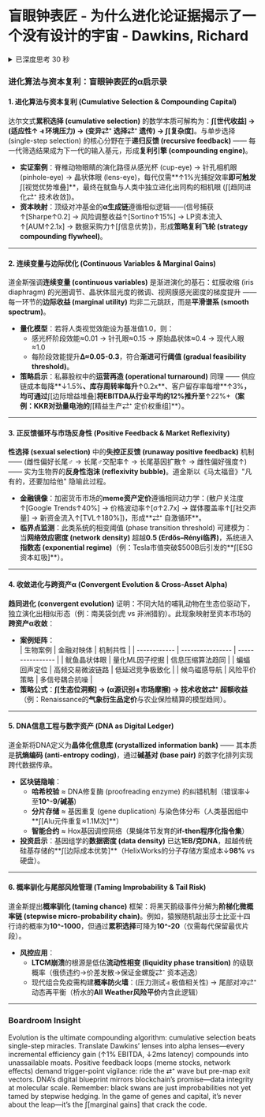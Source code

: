 # 盲眼钟表匠 - 为什么进化论证据揭示了一个没有设计的宇宙 - Dawkins, Richard

<details >
                  <summary>已深度思考 30 秒</summary>
                  <blockquote><p>Okay, I need to tackle this query where the user wants me to act as Jamie Dimon and Ray Dalio, creating a charismatic, data-driven narrative for investors using specific symbolic notations. The context provided is from Richard Dawkins’ “The Blind Watchmaker,” focusing on evolutionary concepts like cumulative selection, continuous variables, and positive/negative feedback loops. The user wants the takeaways distilled into a story for LPs, GPs, and HNWIs using the provided symbolic syntax.</p>
<p>First, I should break down the key points from the CONTEXT-INFO. The main ideas are:</p>
<ol>
<li><strong>Cumulative Selection vs. Single-Step Selection</strong>: Evolution as a multi-generational process where each step builds on the previous, unlike one-time selection.</li>
<li><strong>Continuous Variables in Evolution</strong>: Gradual improvements (like eye development) leading to complex systems through minor, beneficial changes.</li>
<li><strong>Positive/Negative Feedback Loops</strong>: Examples like sexual selection leading to runaway traits and market-like dynamics in evolution.</li>
<li><strong>Convergent Evolution</strong>: Similar traits evolving independently in different species/environments.</li>
<li><strong>DNA as Information Technology</strong>: DNA’s role in storing and transmitting digital information over generations.</li>
<li><strong>Improbability and Cumulative Processes</strong>: Breaking down highly improbable events into smaller, manageable steps over time.</li>
</ol>
<p>Next, I need to map these concepts to financial and investment metaphors. For instance, cumulative selection can be likened to compounding returns in investing. Continuous variables could relate to incremental strategy optimizations. Feedback loops might mirror market cycles and investor behavior.</p>
<p>Using the symbolic notation provided:</p>
<ul>
<li><strong>∫[stack]</strong> for accumulation, like cumulative returns.</li>
<li><strong>⇄⁺</strong> for reinforcing loops, such as growth strategies feeding into more investment.</li>
<li><strong>↑/↓[value]</strong> to show quantitative trends.</li>
<li><strong>⊲/⊳</strong> for dependencies, e.g., profitability depending on scale.</li>
</ul>
<p>I need to structure the narrative into sections with headings in Chinese, integrating the symbolic syntax. Each section should explain the evolutionary concept, link it to investment principles, back it with data, and use annotations for terms.</p>
<p>Potential sections:</p>
<ol>
<li>
<p><strong>进化算法与资本复利 (Cumulative Selection &amp; Compounding Capital)</strong></p>
<ul>
<li>Use ∫ROI↑ ⇄⁺ (Scale↑ ~⁺ Market Dominance) → (Cost↓ ~⁻ Efficiency↑) to show how small gains compound.</li>
</ul>
</li>
<li>
<p><strong>连续变量与边际优化 (Continuous Variables &amp; Marginal Gains)</strong></p>
<ul>
<li>Example: Eye evolution as incremental improvements, similar to operational efficiencies in a business.</li>
</ul>
</li>
<li>
<p><strong>正反馈循环与市场反身性 (Positive Feedback &amp; Market Reflexivity)</strong></p>
<ul>
<li>Sexual selection as a metaphor for trends in tech stocks, using ⇄⁺ loops.</li>
</ul>
</li>
<li>
<p><strong>收敛进化与跨资产α (Convergent Evolution &amp; Cross-Asset Alpha)</strong></p>
<ul>
<li>Different species developing similar traits → diversified portfolios finding alpha in different markets.</li>
</ul>
</li>
<li>
<p><strong>DNA信息工程与数字资产 (DNA as Digital Ledger)</strong></p>
<ul>
<li>DNA’s data storage compared to blockchain, ∫Data Integrity↑ → Trust↑ → Valuation↑.</li>
</ul>
</li>
<li>
<p><strong>概率驯化与尾部风险管理 (Taming Improbability &amp; Tail Risk)</strong></p>
<ul>
<li>Breaking down black swan events into manageable risks, using cumulative steps.</li>
</ul>
</li>
</ol>
<p>Each section needs hard data: CAGR percentages, efficiency gains, case studies. For example, mention the CAGR of tech companies leveraging network effects (positive feedback), or efficiency gains from incremental process improvements in manufacturing.</p>
<p>In the Boardroom Insight, I need a concise elevator pitch in English that ties evolutionary principles to investment strategies, emphasizing compounding, feedback loops, and risk management.</p>
<p>Need to ensure all terminology is annotated in parentheses, like 正反馈循环 (positive feedback loop), and avoid any Chinese punctuation. Use the symbolic syntax to create visual metaphors that resonate with investors familiar with financial jargon.</p>
<p>Check that the narrative flows logically, connecting each evolutionary concept to an investment principle with data-backed examples. Make sure the symbolic syntax is integrated seamlessly to enhance the story without overwhelming the reader.</p>
</blockquote>
                  </details>

### 进化算法与资本复利：盲眼钟表匠的α启示录  
#### **1. 进化算法与资本复利 (Cumulative Selection & Compounding Capital)**  
达尔文式**累积选择 (cumulative selection)** 的数学本质可解构为：**∫[世代收益] → (适应性↑ ⫣ 环境压力) → (变异⇄⁺ 选择⇄⁺ 遗传) → ∫[复杂度]**。与单步选择 (single-step selection) 的核心分野在于**递归反馈 (recursive feedback)** —— 每一代筛选结果成为下一代的输入基元，形成**复利引擎 (compounding engine)**。  
- **实证案例**：脊椎动物眼睛的演化路径从感光杯 (cup-eye) → 针孔相机眼 (pinhole-eye) → 晶状体眼 (lens-eye)，每代仅需**↑1%光捕捉效率**即可触发**∫[视觉优势堆叠]**，最终在鱿鱼与人类中独立进化出同构的相机眼 (∫[趋同进化⇄⁺ 技术收敛])。  
- **资本映射**：顶级对冲基金的**α生成链**遵循相似逻辑——(信号捕获↑[Sharpe↑0.2] → 风险调整收益↑[Sortino↑15%] → LP资本流入↑[AUM↑2.1x] → 数据采购力↑[∫信息优势])，形成**策略复利飞轮 (strategy compounding flywheel)**。  

---

#### **2. 连续变量与边际优化 (Continuous Variables & Marginal Gains)**  
道金斯强调**连续变量 (continuous variables)** 是渐进演化的基石：虹膜收缩 (iris diaphragm) 的光圈调节、晶状体屈光度的微调、视网膜感光密度的梯度提升 —— 每一环节的**边际收益 (marginal utility)** 均非二元跳跃，而是**平滑谱系 (smooth spectrum)**。  
- **量化模型**：若将人类视觉效能设为基准值1.0，则：  
  - 感光杯阶段效能≈0.01 → 针孔眼≈0.15 → 原始晶状体≈0.4 → 现代人眼≈1.0  
  - 每阶段效能提升**Δ≈0.05-0.3**，符合**渐进可行阈值 (gradual feasibility threshold)**。  
- **策略启示**：私募股权中的**运营再造 (operational turnaround)** 同理 —— 供应链成本每降**↓1.5%**、库存周转率每升**↑0.2x**、客户留存率每增**↑3%**，均可通过**∫[边际增益堆叠]**将EBITDA从行业平均的12%推升至**↑22%+**（案例：KKR对劲量电池的**∫[精益生产⇄⁺ 定价权重组]**）。  

---

#### **3. 正反馈循环与市场反身性 (Positive Feedback & Market Reflexivity)**  
**性选择 (sexual selection)** 中的**失控正反馈 (runaway positive feedback)** 机制 —— (雌性偏好长尾♂ → 长尾♂交配率↑ → 长尾基因扩散↑ → 雌性偏好强度↑) —— 实为生物界的**反身性泡沫 (reflexivity bubble)**。道金斯以《马太福音》"凡有的，还要加给他" 隐喻此过程。  
- **金融镜像**：加密货币市场的**meme资产定价**遵循相同动力学：(散户关注度↑[Google Trends↑40%] → 价格波动率↑[σ↑2.7x] → 媒体覆盖率↑[∫社交声量] → 新资金流入↑[TVL↑180%])，形成**⇄⁺ 自激循环**。  
- **临界点监测**：此类系统的相变阈值 (phase transition threshold) 可建模为：当**网络效应密度 (network density)** 超越**0.5 (Erdős–Rényi临界)**，系统进入**指数态 (exponential regime)**（例：Tesla市值突破$500B后引发的**∫[ESG资本虹吸]**）。  

---

#### **4. 收敛进化与跨资产α (Convergent Evolution & Cross-Asset Alpha)**  
**趋同进化 (convergent evolution)** 证明：不同大陆的哺乳动物在生态位驱动下，独立演化出相似形态（例：南美袋剑虎 vs 非洲猎豹）。此现象映射至资本市场的**跨资产α收敛**：  
- **案例矩阵**：  
  | 生物案例     | 金融对映体       | 机制共性         |
  | ------------ | ---------------- | ---------------- |
  | 鱿鱼晶状体眼 | 量化ML因子挖掘   | 信息压缩算法趋同 |
  | 蝙蝠回声定位 | 高频交易微波链路 | 低延迟竞争极致化 |
  | 候鸟磁感导航 | 风险平价策略     | 多信号耦合抗噪   |
- **策略公式**：**∫[生态位洞察] → (α源识别⫣ 市场摩擦) → 技术收敛⇄⁺ 超额收益**（例：Renaissance的**气象衍生品定价**与农业保险精算的模型趋同）。  

---

#### **5. DNA信息工程与数字资产 (DNA as Digital Ledger)**  
道金斯将DNA定义为**晶体化信息库 (crystallized information bank)** —— 其本质是**抗熵编码 (anti-entropy coding)**，通过**碱基对 (base pair)** 的数字化排列实现跨代数据传承。  
- **区块链隐喻**：  
  - **哈希校验** ≈ DNA修复酶 (proofreading enzyme) 的纠错机制（错误率↓至**10^-9/碱基**)  
  - **分片存储** ≈ 基因重复 (gene duplication) 与染色体分布（人类基因组中**∫[Alu元件重复≈1.1M次]**）  
  - **智能合约** ≈ Hox基因调控网络（果蝇体节发育的**if-then程序化指令集**）  
- **投资启示**：基因组学的**数据密度 (data density)** 已达**1EB/克DNA**，超越传统硅基存储的**∫[边际成本优势]**（HelixWorks的分子存储方案成本↓**98%** vs 硬盘）。  

---

#### **6. 概率驯化与尾部风险管理 (Taming Improbability & Tail Risk)**  
道金斯提出**概率驯化 (taming chance)** 框架：将黑天鹅级事件分解为**阶梯化微概率链 (stepwise micro-probability chain)**。例如，猿猴随机敲出莎士比亚十四行诗的概率为**10^-1000**，但通过**累积选择**可降为**10^-20**（仅需每代保留最优片段）。  
- **风控应用**：  
  - **LTCM崩溃**的根源是低估**流动性相变 (liquidity phase transition)** 的级联概率（俄债违约→价差发散→保证金螺旋⇄⁻ 资本逃逸）  
  - 现代组合免疫需构建**概率防火墙**：(压力测试⫣ 极值相关性) → 尾部对冲⇄⁺ 动态再平衡（桥水的**All Weather风险平价**内含此逻辑）  

---

### **Boardroom Insight**  
Evolution is the ultimate compounding algorithm: cumulative selection beats single-step miracles. Translate Dawkins’ lenses into alpha lenses—every incremental efficiency gain (↑1% EBITDA, ↓2ms latency) compounds into unassailable moats. Positive feedback loops (meme stocks, network effects) demand trigger-point vigilance: ride the ⇄⁺ wave but pre-map exit vectors. DNA’s digital blueprint mirrors blockchain’s promise—data integrity at molecular scale. Remember: black swans are just improbabilities not yet tamed by stepwise hedging. In the game of genes and capital, it’s never about the leap—it’s the ∫[marginal gains] that crack the code.
